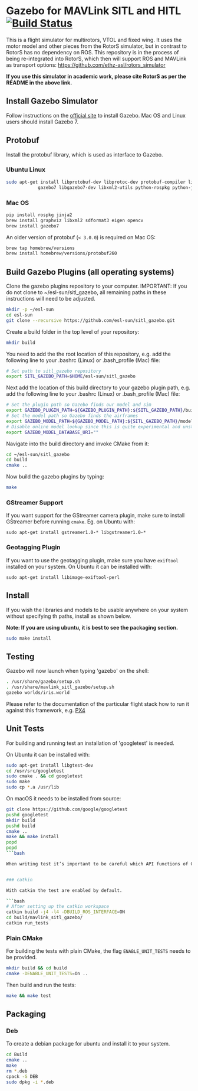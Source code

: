 # Gazebo for MAVLink SITL and HITL [![Build Status](https://travis-ci.org/PX4/sitl_gazebo.svg?branch=master)](https://travis-ci.org/PX4/sitl_gazebo)

This is a flight simulator for multirotors, VTOL and fixed wing. It uses the motor model and other pieces from the RotorS simulator, but in contrast to RotorS has no dependency on ROS. This repository is in the process of being re-integrated into RotorS, which then will support ROS and MAVLink as transport options: https://github.com/ethz-asl/rotors_simulator

**If you use this simulator in academic work, please cite RotorS as per the README in the above link.**

## Install Gazebo Simulator

Follow instructions on the [official site](http://gazebosim.org/tutorials?cat=install) to install Gazebo. Mac OS and Linux users should install Gazebo 7.


## Protobuf

Install the protobuf library, which is used as interface to Gazebo.

### Ubuntu Linux

```bash
sudo apt-get install libprotobuf-dev libprotoc-dev protobuf-compiler libeigen3-dev \
			gazebo7 libgazebo7-dev libxml2-utils python-rospkg python-jinja2
```

### Mac OS

```bash
pip install rospkg jinja2
brew install graphviz libxml2 sdformat3 eigen opencv
brew install gazebo7
```

An older version of protobuf (`< 3.0.0`) is required on Mac OS:

```bash
brew tap homebrew/versions
brew install homebrew/versions/protobuf260
```

## Build Gazebo Plugins (all operating systems)

Clone the gazebo plugins repository to your computer. IMPORTANT: If you do not clone to ~/esl-sun/sitl_gazebo, all remaining paths in these instructions will need to be adjusted.

```bash
mkdir -p ~/esl-sun
cd esl-sun
git clone --recursive https://github.com/esl-sun/sitl_gazebo.git
```

Create a build folder in the top level of your repository:

```bash
mkdir build
```

You need to add the the root location of this repository, e.g. add the following line to your .bashrc (Linux) or .bash_profile (Mac) file:
```bash
# Set path to sitl_gazebo repository
export SITL_GAZEBO_PATH=$HOME/esl-sun/sitl_gazebo
```

Next add the location of this build directory to your gazebo plugin path, e.g. add the following line to your .bashrc (Linux) or .bash_profile (Mac) file:

```bash
# Set the plugin path so Gazebo finds our model and sim
export GAZEBO_PLUGIN_PATH=${GAZEBO_PLUGIN_PATH}:${SITL_GAZEBO_PATH}/build
# Set the model path so Gazebo finds the airframes
export GAZEBO_MODEL_PATH=${GAZEBO_MODEL_PATH}:${SITL_GAZEBO_PATH}/models
# Disable online model lookup since this is quite experimental and unstable
export GAZEBO_MODEL_DATABASE_URI=""
```

Navigate into the build directory and invoke CMake from it:

```bash
cd ~/esl-sun/sitl_gazebo
cd build
cmake ..
```

Now build the gazebo plugins by typing:

```bash
make
```

### GStreamer Support
If you want support for the GStreamer camera plugin, make sure to install
GStreamer before running `cmake`. Eg. on Ubuntu with:
```
sudo apt-get install gstreamer1.0-* libgstreamer1.0-*
```

### Geotagging Plugin
If you want to use the geotagging plugin, make sure you have `exiftool`
installed on your system. On Ubuntu it can be installed with:
```
sudo apt-get install libimage-exiftool-perl
```

## Install

If you wish the libraries and models to be usable anywhere on your system without
specifying th paths, install as shown below.

**Note: If you are using ubuntu, it is best to see the packaging section.**

```bash
sudo make install
```

## Testing

Gazebo will now launch when typing 'gazebo' on the shell:

```bash
. /usr/share/gazebo/setup.sh
. /usr/share/mavlink_sitl_gazebo/setup.sh
gazebo worlds/iris.world
```

Please refer to the documentation of the particular flight stack how to run it against this framework, e.g. [PX4](http://dev.px4.io/simulation-gazebo.html)


## Unit Tests

For building and running test an installation of 'googletest' is needed.

On Ubuntu it can be installed with:

```bash
sudo apt-get install libgtest-dev
cd /usr/src/googletest
sudo cmake . && cd googletest
sudo make
sudo cp *.a /usr/lib
```

On macOS it needs to be installed from source:

```bash
git clone https://github.com/google/googletest
pushd googletest
mkdir build
pushd build
cmake ..
make && make install
popd
popd
```bash

When writing test it’s important to be careful which API functions of Gazebo are called. As no Gazebo server is running during the tests some functions can produce undefined behaviour (e.g. segfaults).


### catkin

With catkin the test are enabled by default.

```bash
# After setting up the catkin workspace
catkin build -j4 -l4 -DBUILD_ROS_INTERFACE=ON
cd build/mavlink_sitl_gazebo/
catkin run_tests
```

### Plain CMake

For building the tests with plain CMake, the flag `ENABLE_UNIT_TESTS` needs to be provided.

```bash
mkdir build && cd build
cmake -DENABLE_UNIT_TESTS=On ..
```

Then build and run the tests:

```bash
make && make test
```

## Packaging

### Deb

To create a debian package for ubuntu and install it to your system.

```bash
cd Build
cmake ..
make
rm *.deb
cpack -G DEB
sudo dpkg -i *.deb
```
